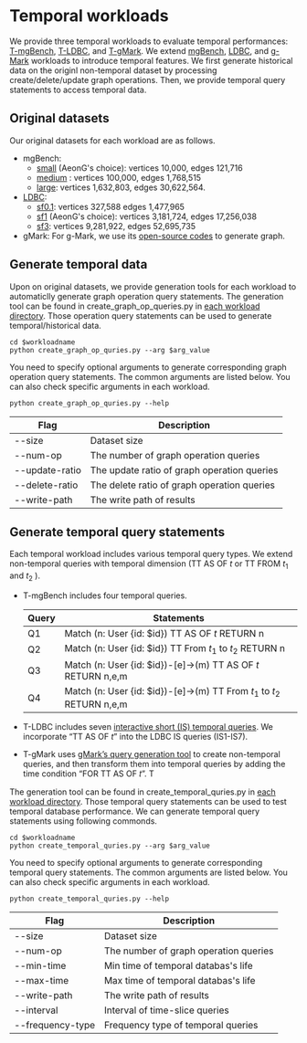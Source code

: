 # Temporal workloads

We provide three temporal workloads to evaluate temporal performances: [T-mgBench](./T-Pokec/), [T-LDBC](./T-LDBC/), and [T-gMark](./T-gMark/). We extend [mgBench](https://github.com/memgraph/memgraph/blob/master/tests/mgbench/README.md), [LDBC](https://github.com/ldbc/ldbc_snb_interactive_v1_impls), and [g-Mark](https://github.com/gbagan/gmark) workloads to introduce temporal features. We first generate historical data on the originl non-temporal dataset by processing create/delete/update graph operations. Then, we provide temporal query statements to access temporal data.

## Original datasets
Our original datasets for each workload are as follows.
* mgBench:
  * [small](https://s3.eu-west-1.amazonaws.com/deps.memgraph.io/dataset/pokec/benchmark/pokec_small_import.cypher) (AeonG's choice): vertices 10,000, edges 121,716
  * [medium](https://s3.eu-west-1.amazonaws.com/deps.memgraph.io/dataset/pokec/benchmark/pokec_small_import.cypher) : vertices 100,000, edges 1,768,515
  * [large](https://s3.eu-west-1.amazonaws.com/deps.memgraph.io/dataset/pokec/benchmark/pokec_large.setup.cypher.gz): vertices 1,632,803, edges 30,622,564.
* [LDBC](https://github.com/ldbc/ldbc_snb_interactive_v1_impls):
  * [sf0.1](https://s3.eu-west-1.amazonaws.com/deps.memgraph.io/dataset/ldbc/benchmark/interactive/ldbc_interactive_sf0.1.cypher.gz): vertices 327,588 edges 1,477,965
  * [sf1](https://s3.eu-west-1.amazonaws.com/deps.memgraph.io/dataset/ldbc/benchmark/interactive/ldbc_interactive_sf1.cypher.gz) (AeonG's choice): vertices 3,181,724, edges 17,256,038
  * [sf3](https://s3.eu-west-1.amazonaws.com/deps.memgraph.io/dataset/ldbc/benchmark/interactive/ldbc_interactive_sf3.cypher.gz): vertices 9,281,922, edges 52,695,735
* gMark: For g-Mark, we use its [open-source codes](https://github.com/gbagan/gmark) to generate graph.


## Generate temporal data
Upon on original datasets, we provide generation tools for each workload to automaticlly generate graph operation query statements. The generation tool can be found in create_graph_op_queries.py in [each workload directory](./). Those operation query statements can be used to generate temporal/historical data.

    cd $workloadname
    python create_graph_op_quries.py --arg $arg_value

You need to specify optional arguments to generate corresponding graph operation query statements. The common arguments are listed below. You can also check specific arguments in each workload.

    python create_graph_op_quries.py --help

| Flag | Description | 
|----------|----------|
|--size|Dataset size|
|--num-op|The number of graph operation queries|
|--update-ratio|The update ratio of graph operation queries|
|--delete-ratio|The delete ratio of graph operation queries|
|--write-path|The write path of results|

## Generate temporal query statements

Each temporal workload includes various temporal query types. We extend non-temporal queries with temporal dimension (TT AS OF $t$ or TT FROM $t_1$ and $t_2$ ).

* T-mgBench includes four temporal queries.

  | Query | Statements | 
  |----------|----------|
  |Q1| Match (n: User {id: $id}) TT AS OF $t$ RETURN n|
  |Q2|Match (n: User {id: $id}) TT From $t_1$ to $t_2$ RETURN n |
  |Q3|Match (n: User {id: $id})-[e]->(m)  TT AS OF $t$ RETURN n,e,m|
  |Q4|Match (n: User {id: $id})-[e]->(m) TT From $t_1$ to $t_2$ RETURN n,e,m|

* T-LDBC includes seven [interactive short (IS) temporal queries](https://github.com/ldbc/ldbc_snb_interactive_v1_impls/tree/main/cypher/queries). We incorporate “TT AS OF $t$” into the LDBC IS
  queries (IS1-IS7).
* T-gMark uses [gMark’s query generation tool](https://github.com/gbagan/gmark/tree/master) to create non-temporal queries,
  and then transform them into temporal queries by adding the time
  condition “FOR TT AS OF 𝑡”. T

The generation tool can be found in create_temporal_quries.py in [each workload directory](./). Those temporal query statements can be used to test temporal database performance. We can generate temporal query statements using following commonds.


    cd $workloadname
    python create_temporal_quries.py --arg $arg_value

You need to specify optional arguments to generate corresponding temporal query statements. The common arguments are listed below. You can also check specific arguments in each workload.

    python create_temporal_quries.py --help

| Flag | Description | 
|----------|----------|
|--size|Dataset size|
|--num-op|The number of graph operation queries|
|--min-time|Min time of temporal databas's life|
|--max-time|Max time of temporal databas's life|
|--write-path|The write path of results|
|--interval|Interval of time-slice queries|
|--frequency-type|Frequency type of temporal queries|
